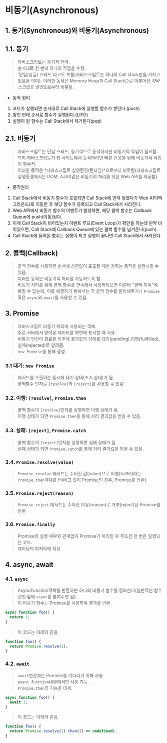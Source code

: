 # 비동기(Asynchronous)

## 1. 동기(Synchronous)와 비동기(Asynchronous)

## 1.1. 동기

> 자바스크립트는 동기적 언어.  
> 순서대로 한 번에 하나의 작업을 수행.  
> '단일(싱글) 스레드'라고도 부름(자바스크립트는 하나의 Call stack만을 가지고 있음을 의미).
> 이러한 동작은 Memory Heap과 Call Stack으로 이루어진 *자바스크립트 엔진*으로부터 비롯됨.

- 동작 원리

1. 코드가 실행되면 순서대로 Call Stack에 실행할 함수가 쌓인다.(push)
2. 쌓인 반대 순서로 함수가 실행된다.(LIFO)
3. 실행이 된 함수는 Call Stack에서 제거된다(pop)

## 2.1. 비동기

> 자바스크립트는 단일 스레드, 동기식으로 동작하지만 비동기적 작업이 필요함.  
> 특히 자바스크립트가 웹 사이트에서 동작하려면 빠른 반응을 위해 비동기적 작업이 필수적.  
> 이러한 동작은 *자바스크립트 실행환경(런타임)*으로부터 비롯됨(자바스크립트 실행환경에서는 DOM, AJAX같은 비동기적 처리를 위한 Web API를 제공함).

- 동작원리

1. Call Stack에서 비동기 함수가 호출되면 Call Stack에 먼저 쌓였다가 Web API(백그라운드)로 이동한 후 해당 함수가 등록되고 Call Stack에서 사라진다.
2. Web API에서 비동기 함수의 이벤트가 발생하면, 해당 콜백 함수는 Callback Queue에 push(이동)된다.
3. 이제 Call Stack이 비어있는지 이벤트 루프(Event Loop)가 확인을 하는데 만약 비어있으면, Call Stack에 Callback Queue에 있는 콜백 함수를 넘겨준다(push).
4. Call Stack에 들어온 함수는 실행이 되고 실행이 끝나면 Call Stack에서 사라진다.

## 2. 콜백(Callback)

> 콜백 함수를 사용하면 순서에 상관없이 호출될 때만 원하는 동작을 실행시킬 수 있음.  
> 이러한 동작은 비동기적 처리를 가능하도록 함.  
> 비동기 처리를 위해 콜백 함수를 연속해서 사용하다보면 이른바 "콜백 지옥"에 빠질 수 있는데, 이를 해결하기 위해서는 각 콜백 함수를 분리해주거나 `Promise` 혹은 `async`와 `await`를 사용할 수 있음.

## 3. Promise

> 자바스크립트 비동기 처리에 사용되는 객체.  
> 주로 서버에서 받아온 데이터를 화면에 표시할 때 사용.  
> 비동기 연산이 종료된 이후에 결과값의 상태를 대기(pending),이행(fullfilled),실패(rejected)로 알려줌.  
> `new Promise`를 통해 생성.

### 3.1 대기: `new Promise`

> 메서드를 호출하는 동시에 대기 상태(초기 상태)가 됨.  
> 콜백함수 인자로 `[resolve]`와 `[reject]`를 사용할 수 있음.

### 3.2. 이행: `[resolve]`, `Promise.then`

> 콜백 함수의 `[resolve]`인자를 실행하면 이행 상태가 됨.  
> 이행 상태가 되면 `Promise.then`을 통해 처리 결과값을 받을 수 있음.

### 3.3. 실패: `[reject]`, `Promise.catch`

> 콜백 함수의 `[reject]`인자를 실행하면 실패 상태가 됨.  
> 실패 상태가 되면 `Promise.catch`를 통해 처리 결과값을 받을 수 있음.

### 3.4. `Promise.resolve(value)`

> `Promise.resolve` 메서드는 주어진 값(value)으로 이행(fullfill)하는 `Promise.then`객체를 반환(그 값이 Promise인 경우, Promise를 반환).

### 3.5. `Promise.reject(reason)`

> `Promise.reject` 메서드는 주어진 이유(reason)로 거부(reject)된 Promise를 반환

### 3.6. `Promise.finally`

> Promise의 실행 여부와 관계없이 Promise가 처리된 후 무조건 한 번은 실행되는 코드.  
> 체이닝의 마지막에 작성.

## 4. async, await

### 4.1. `async`

> AsyncFunction객체를 반환하는 하나의 비동기 함수를 정의한다(일반적인 함수 선언 앞에 `async`를 붙여주면 됨).  
> 이 비동기 함수는 Promise를 사용하여 결과를 반환.

```javascript
async function foo() {
  return 1;
}
```

> 이 코드는 아래와 같음.

```javascript
function foo() {
  return Promise.resolve(1);
}
```

### 4.2. `await`

> `await`연산자는 Promise를 기다리기 위해 사용.  
> `async function`내부에서만 사용 가능.  
> `Promise.then`의 기능을 대체.

```javascript
async function foo() {
  await 1;
}
```

> 이 코드는 아래와 같음.

```javascript
function foo() {
  return Promise.resolve(1).then(() => undefined);
}
```
